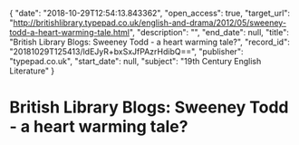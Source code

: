 {
  "date": "2018-10-29T12:54:13.843362", 
  "open_access": true, 
  "target_url": "http://britishlibrary.typepad.co.uk/english-and-drama/2012/05/sweeney-todd-a-heart-warming-tale.html", 
  "description": "", 
  "end_date": null, 
  "title": "British Library Blogs: Sweeney Todd - a heart warming tale?", 
  "record_id": "20181029T125413/ldEJyR+bxSxJfPAzrHdibQ==", 
  "publisher": "typepad.co.uk", 
  "start_date": null, 
  "subject": "19th Century English Literature"
}

# British Library Blogs: Sweeney Todd - a heart warming tale?

